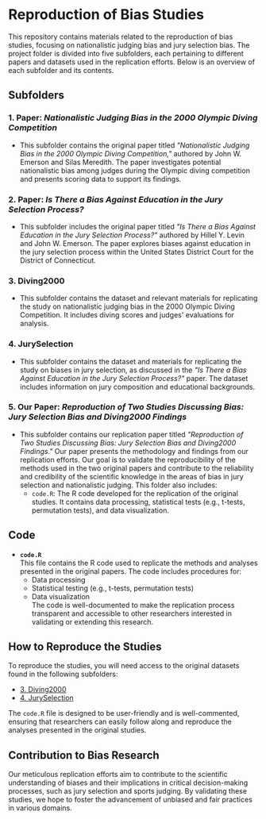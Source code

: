 # Reproduction of Bias Studies

This repository contains materials related to the reproduction of bias studies, focusing on nationalistic judging bias and jury selection bias. The project folder is divided into five subfolders, each pertaining to different papers and datasets used in the replication efforts. Below is an overview of each subfolder and its contents.

## Subfolders

### 1. Paper: *Nationalistic Judging Bias in the 2000 Olympic Diving Competition*
   - This subfolder contains the original paper titled *"Nationalistic Judging Bias in the 2000 Olympic Diving Competition,"* authored by John W. Emerson and Silas Meredith. The paper investigates potential nationalistic bias among judges during the Olympic diving competition and presents scoring data to support its findings.

### 2. Paper: *Is There a Bias Against Education in the Jury Selection Process?*
   - This subfolder includes the original paper titled *"Is There a Bias Against Education in the Jury Selection Process?"* authored by Hillel Y. Levin and John W. Emerson. The paper explores biases against education in the jury selection process within the United States District Court for the District of Connecticut.

### 3. Diving2000
   - This subfolder contains the dataset and relevant materials for replicating the study on nationalistic judging bias in the 2000 Olympic Diving Competition. It includes diving scores and judges' evaluations for analysis.

### 4. JurySelection
   - This subfolder contains the dataset and materials for replicating the study on biases in jury selection, as discussed in the *"Is There a Bias Against Education in the Jury Selection Process?"* paper. The dataset includes information on jury composition and educational backgrounds.

### 5. Our Paper: *Reproduction of Two Studies Discussing Bias: Jury Selection Bias and Diving2000 Findings*
   - This subfolder contains our replication paper titled *"Reproduction of Two Studies Discussing Bias: Jury Selection Bias and Diving2000 Findings."* Our paper presents the methodology and findings from our replication efforts. Our goal is to validate the reproducibility of the methods used in the two original papers and contribute to the reliability and credibility of the scientific knowledge in the areas of bias in jury selection and nationalistic judging. This folder also includes:
     - `code.R`: The R code developed for the replication of the original studies. It contains data processing, statistical tests (e.g., t-tests, permutation tests), and data visualization.

## Code

- **`code.R`**  
   This file contains the R code used to replicate the methods and analyses presented in the original papers. The code includes procedures for:
   - Data processing
   - Statistical testing (e.g., t-tests, permutation tests)
   - Data visualization  
   The code is well-documented to make the replication process transparent and accessible to other researchers interested in validating or extending this research.

## How to Reproduce the Studies

To reproduce the studies, you will need access to the original datasets found in the following subfolders:
- [3. Diving2000](#3-diving2000)
- [4. JurySelection](#4-juryselection)

The `code.R` file is designed to be user-friendly and is well-commented, ensuring that researchers can easily follow along and reproduce the analyses presented in the original studies.

## Contribution to Bias Research

Our meticulous replication efforts aim to contribute to the scientific understanding of biases and their implications in critical decision-making processes, such as jury selection and sports judging. By validating these studies, we hope to foster the advancement of unbiased and fair practices in various domains.
